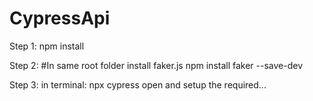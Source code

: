 # CypressApi
Step 1: npm install

Step 2:
#In same root folder install faker.js 
npm install faker --save-dev

Step 3:
in terminal:
npx cypress open
and setup the required...
